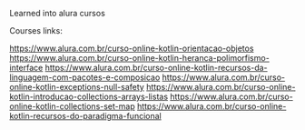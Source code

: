 Learned into alura cursos

Courses links:

https://www.alura.com.br/curso-online-kotlin-orientacao-objetos
https://www.alura.com.br/curso-online-kotlin-heranca-polimorfismo-interface
https://www.alura.com.br/curso-online-kotlin-recursos-da-linguagem-com-pacotes-e-composicao
https://www.alura.com.br/curso-online-kotlin-exceptions-null-safety
https://www.alura.com.br/curso-online-kotlin-introducao-collections-arrays-listas
https://www.alura.com.br/curso-online-kotlin-collections-set-map
https://www.alura.com.br/curso-online-kotlin-recursos-do-paradigma-funcional
